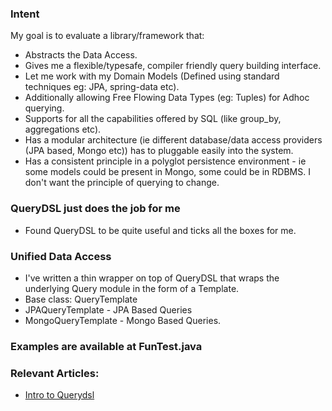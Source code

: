 ### Intent
My goal is to evaluate a library/framework that:
* Abstracts the Data Access.
* Gives me a flexible/typesafe, compiler friendly query building interface.
* Let me work with my Domain Models (Defined using standard techniques eg: JPA, spring-data etc).
* Additionally allowing Free Flowing Data Types (eg: Tuples) for Adhoc querying.
* Supports for all the capabilities offered by SQL (like group_by, aggregations etc).
* Has a modular architecture (ie different database/data access providers (JPA based, Mongo etc)) has to pluggable easily into the system.
* Has a consistent principle in a polyglot persistence environment - ie some models could be present in Mongo, some could be in RDBMS. I don't want the principle of querying to change.

### QueryDSL just does the job for me
* Found QueryDSL to be quite useful and ticks all the boxes for me.

### Unified Data Access
* I've written a thin wrapper on top of QueryDSL that wraps the underlying Query module in the form of a Template.
* Base class: QueryTemplate
* JPAQueryTemplate - JPA Based Queries
* MongoQueryTemplate - Mongo Based Queries.

### Examples are available at FunTest.java

### Relevant Articles:
- [Intro to Querydsl](http://www.baeldung.com/intro-to-querydsl)


